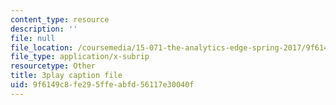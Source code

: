 ```yaml
---
content_type: resource
description: ''
file: null
file_location: /coursemedia/15-071-the-analytics-edge-spring-2017/9f6149c8fe295ffeabfd56117e30040f_8jpO-p1YvdM.vtt
file_type: application/x-subrip
resourcetype: Other
title: 3play caption file
uid: 9f6149c8-fe29-5ffe-abfd-56117e30040f
---
```

